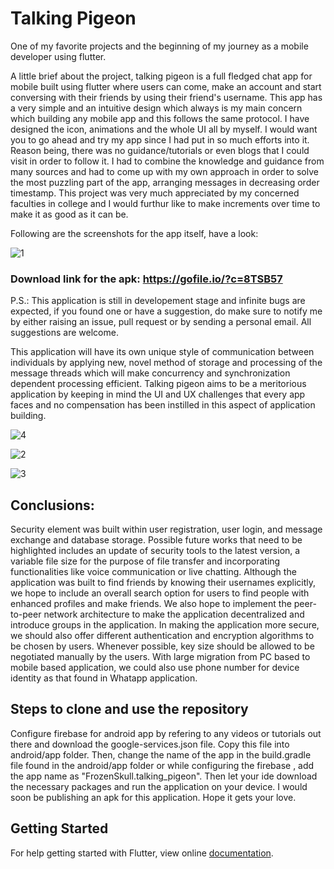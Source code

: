 # Talking Pigeon

One of my favorite projects and the beginning of my journey as a mobile developer using flutter. 

A little brief about the project, talking pigeon is a full fledged chat app for mobile built using flutter where users can come, make an account and start conversing with their friends by using their friend's username. This app has a very simple and an intuitive design which always is my main concern which building any mobile app and this follows the same protocol. I have designed the icon, animations and the whole UI all by myself. I would want you to go ahead and try my app since I had put in so much efforts into it. Reason being, there was no guidance/tutorials or even blogs that I could visit in order to follow it. I had to combine the knowledge and guidance from many sources and had to come up with my own approach in order to solve the most puzzling part of the app, arranging messages in decreasing order timestamp. 
This project was very much appreciated by my concerned faculties in college and I would furthur like to make increments over time to make it as good as it can be.

Following are the screenshots for the app itself, have a look:


![1](https://user-images.githubusercontent.com/36532034/54944865-7a5bd380-4f5a-11e9-9396-3f1a426bf336.jpg)

### Download link for the apk: https://gofile.io/?c=8TSB57
P.S.: This application is still in developement stage and infinite bugs are expected, if you found one or have a suggestion, do make sure to notify me by either raising an issue, pull request or by sending a personal email. All suggestions are welcome.

 This application will have its own unique style of communication between individuals by applying new, novel method of storage and processing of the message threads which will make concurrency and synchronization dependent processing efficient. Talking pigeon aims to be a meritorious application by keeping in mind the UI and UX challenges that every app faces and no compensation has been instilled in this aspect of application building. 
 
 
![4](https://user-images.githubusercontent.com/36532034/54944914-98293880-4f5a-11e9-8931-5e1e0eab6f7f.jpg)

![2](https://user-images.githubusercontent.com/36532034/54944885-86e02c00-4f5a-11e9-8ec3-26c9abc075e9.jpg)

![3](https://user-images.githubusercontent.com/36532034/54944896-8fd0fd80-4f5a-11e9-885a-56205a564736.jpg)

## Conclusions:

Security element was built within user registration, user login, and message exchange and database storage. Possible future works that need to be highlighted includes an update of security tools to the latest version, a variable file size for the purpose of file transfer and incorporating functionalities like voice communication or live chatting. Although the application was built to find friends by knowing their usernames explicitly, we hope to include an overall search option for users to find people with enhanced profiles and make friends. We also hope to implement the peer-to-peer network architecture to make the application decentralized and introduce groups in the application. In making the application more secure, we should also offer different authentication and encryption algorithms to be chosen by users. Whenever possible, key size should be allowed to be negotiated manually by the users. With large migration from PC based to mobile based application, we could also use phone number for device identity as that found in Whatapp application. 

## Steps to clone and use the repository

Configure firebase for android app by refering to any videos or tutorials out there and download the google-services.json file. 
Copy this file into android/app folder.
Then, change the name of the app in the build.gradle file found in the android/app folder or while configuring the firebase , add the app name as "FrozenSkull.talking_pigeon". 
Then let your ide download the necessary packages and run the application on your device. I would soon be publishing an apk for this application. Hope it gets your love.

## Getting Started

For help getting started with Flutter, view online
[documentation](https://flutter.io/).
